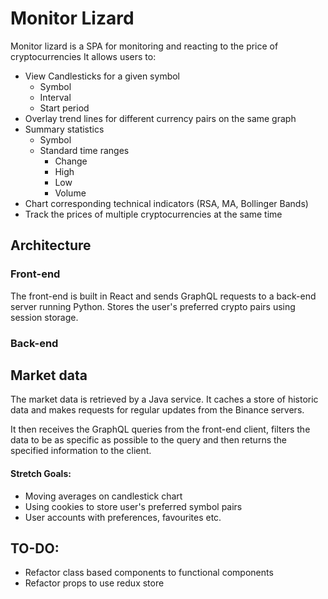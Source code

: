 # Monitor Lizard

Monitor lizard is a SPA for monitoring and reacting to the price of cryptocurrencies
It allows users to:
- View Candlesticks for a given symbol
	- Symbol
	- Interval
	- Start period
- Overlay trend lines for different currency pairs on the same graph
- Summary statistics
	- Symbol
	- Standard time ranges
		- Change
		- High
		- Low
		- Volume
- Chart corresponding technical indicators (RSA, MA, Bollinger Bands)
- Track the prices of multiple cryptocurrencies at the same time

## Architecture

### Front-end

The front-end is built in React and sends GraphQL requests to a back-end server running Python.
Stores the user's preferred crypto pairs using session storage.

### Back-end

## Market data

The market data is retrieved by a Java service. It caches a store of historic data and makes requests for regular updates from the Binance servers.

It then receives the GraphQL queries from the front-end client, filters the data to be as specific as possible to the query and then returns the specified information to the client.

#### Stretch Goals:
- Moving averages on candlestick chart
- Using cookies to store user's preferred symbol pairs
- User accounts with preferences, favourites etc.

## TO-DO:
- Refactor class based components to functional components
- Refactor props to use redux store

